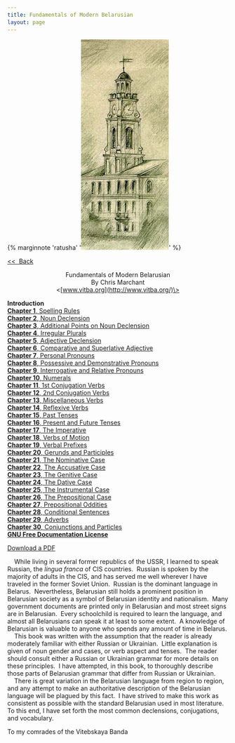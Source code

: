 ```yaml
---
title: Fundamentals of Modern Belarusian
layout: page
---
```



{% marginnote 'ratusha' '![Ratusha](ratusha.jpg)' %}

<div style="text-align: center;">

<div style="text-align: left;">

[\<\<  Back](fofmb.html)  
  

</div>

<div style="text-align: left;">

<div style="text-align: left;">

  

</div>

</div>

Fundamentals of Modern Belarusian  
By Chris Marchant  
\<[www.vitba.org](http://www.vitba.org/)\>  

</div>

  
  
**Introduction**  
[**Chapter 1**, Spelling
Rules](chapter1.html)  
[**Chapter 2**, Noun
Declension](chapter2.html)  
[**Chapter 3**, Additional Points on
Noun Declension](chapter3.html)  
[**Chapter 4**, Irregular
Plurals](chapter4.html)  
[**Chapter 5**, Adjective
Declension](chapter5.html)  
[**Chapter 6**, Comparative and
Superlative Adjective](chapter6.html)  
[**Chapter 7**, Personal
Pronouns](chapter7.html)  
[**Chapter 8**, Possessive and
Demonstrative Pronouns](chapter8.html)  
[**Chapter 9**, Interrogative and
Relative Pronouns](chapter9.html)  
[**Chapter 10**,
Numerals](chapter10.html)  
[**Chapter 11**, 1st Conjugation
Verbs](chapter11.html)  
[**Chapter 12**, 2nd Conjugation
Verbs](chapter12.html)  
[**Chapter 13**, Miscellaneous
Verbs](chapter13.html)  
[**Chapter 14**, Reflexive
Verbs](chapter14.html)  
[**Chapter 15**, Past
Tenses](chapter15.html)  
[**Chapter 16**, Present and Future
Tenses](chapter16.html)  
[**Chapter 17**, The
Imperative](chapter17.html)  
[**Chapter 18**, Verbs of
Motion](chapter18.html)  
[**Chapter 19**, Verbal
Prefixes](chapter19.html)  
[**Chapter 20**, Gerunds and
Participles](chapter20.html)  
[**Chapter 21**, The Nominative
Case](chapter21.html)  
[**Chapter 22**, The Accusative
Case](chapter22.html)  
[**Chapter 23**, The Genitive
Case](chapter23.html)  
[**Chapter 24**, The Dative
Case](chapter24.html)  
[**Chapter 25**, The Instrumental
Case](chapter25.html)  
[**Chapter 26**, The Prepositional
Case](chapter26.html)  
[**Chapter 27**, Prepositional
Oddities](chapter27.html)  
[**Chapter 28**, Conditional
Sentences](chapter28.html)  
[**Chapter 29**,
Adverbs](chapter29.html)  
[**Chapter 30**, Conjunctions and
Particles](chapter30.html)  
[**GNU Free Documentation
License**](gnufreedl.html)  
  
[Download a PDF](fofmb.pdf)  
  

    While living in several former republics of the USSR, I learned to
speak Russian, the <span style="font-style: italic;">lingua
franca</span> of CIS countries.  Russian is spoken by the majority of
adults in the CIS, and has served me well wherever I have traveled in
the former Soviet Union.  Russian is the dominant language in Belarus. 
Nevertheless, Belarusian still holds a prominent position in Belarusian
society as a symbol of Belarusian identity and nationalism.  Many
government documents are printed only in Belarusian and most street
signs are in Belarusian.  Every schoolchild is required to learn the
language, and almost all Belarusians can speak it at least to some
extent.  A knowledge of Belarusian is valuable to anyone who spends any
amount of time in Belarus.  
    This book was written with the assumption that the reader is already
moderately familiar with either Russian or Ukrainian.  Little
explanation is given of noun gender and cases, or verb aspect and
tenses.  The reader should consult either a Russian or Ukrainian grammar
for more details on these principles.  I have attempted, in this book,
to thoroughly describe those parts of Belarusian grammar that differ
from Russian or Ukrainian.  
    There is great variation in the Belarusian language from region to
region, and any attempt to make an authoritative description of the
Belarusian language will be plagued by this fact.  I have strived to
make this work as consistent as possible with the standard Belarusian
used in most literature.  To this end, I have set forth the most common
declensions, conjugations, and vocabulary.  
  
  
  
  
To my comrades of the Vitebskaya Banda
